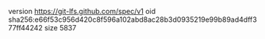 version https://git-lfs.github.com/spec/v1
oid sha256:e66f53c956d420c8f596a102abd8ac28b3d0935219e99b89ad4dff377ff44242
size 5837
